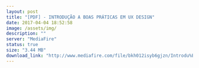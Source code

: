 ```yaml
---
layout: post
title: "[PDF] - INTRODUÇÃO A BOAS PRÁTICAS EM UX DESIGN"
date: 2017-04-04 18:52:58
image: /assets/img/
description: ""
server: "MediaFire"
status: true
size: "3.44 MB"
download_link: "http://www.mediafire.com/file/bkh012isyb6gjzn/Introdu%E2%94%9C%D0%B7%E2%94%9C%D0%B3o_a_boas_pr%E2%94%9C%D0%B1ticas_em_UX_Design.pdf"
---
```

